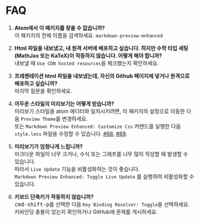 # FAQ

1. **Atom에서 이 패키지를 찾을 수 없습니까?**  
   이 패키지의 전체 이름을 검색하세요. `markdown-preview-enhanced`

2. **Html 파일을 내보냈고, 내 원격 서버에 배포하고 싶습니다. 하지만 수학 타입 세팅(MathJax 또는 KaTeX)이 작동하지 않습니다. 어떻게 해야 합니까?**  
   내보낼 때 `Use CDN hosted resources`을 체크했는지 확인하세요.
3. **프레젠테이션 html 파일을 내보냈는데, 자신의 Github 페이지에 넣거나 원격으로 배포하고 싶습니까?**  
   마지막 질문을 확인하세요.
4. **어두운 스타일의 미리보기는 어떻게 받습니까?**  
   미리보기 스타일을 atom 에디터와 일치시키려면, 이 패키지의 설정으로 이동한 다음 `Preview Theme`를 변경하세요.  
   또는 `Markdown Preview Enhanced: Customize Css` 커맨드를 실행한 다음 `style.less` 파일을 수정할 수 있습니다. [#68](https://github.com/shd101wyy/markdown-preview-enhanced/issues/68), [#89](https://github.com/shd101wyy/markdown-preview-enhanced/issues/89).
5. **미리보기가 엄청나게 느립니까?**  
   마크다운 파일이 너무 크거나, 수식 또는 그래프를 너무 많이 작성할 때 발생할 수 있습니다.  
   따라서 `Live Update` 기능을 비활성화하는 것이 좋습니다.  
   `Markdown Preview Enhanced: Toggle Live Update` 를 실행하여 비활성화할 수 있습니다.
6. **키보드 단축키가 작동하지 않습니까?**  
   <kbd>cmd-shift-p</kbd>를 선택한 다음 `Key Binding Resolver: Toggle`을 선택하세요. 키바인딩 충돌이 있는지 확인하거나 GitHub에 문제를 게시하세요.

